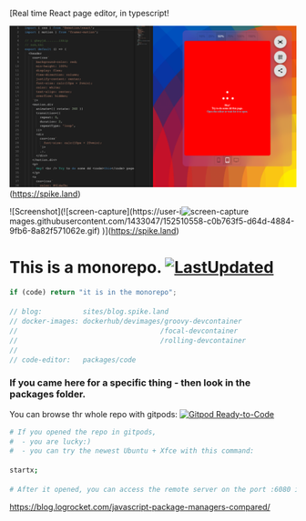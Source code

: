 [Real time React page editor, in typescript!

![Screenshot](editor.png?11)(https://spike.land)

![Screenshot](![screen-capture](https://user-i![screen-capture](https://user-images.githubusercontent.com/1433047/152510761-ecd12293-1eaf-425e-ae7b-71238260cc8c.gif)
mages.githubusercontent.com/1433047/152510558-c0b763f5-d64d-4884-9fb6-8a82f571062e.gif)
)](https://spike.land)

# This is a monorepo. [![LastUpdated](https://img.shields.io/github/last-commit/zerdos/spike.land.svg)](https://github.com/zerdos/spike.land/)

```js
if (code) return "it is in the monorepo";

// blog:          sites/blog.spike.land
// docker-images: dockerhub/devimages/groovy-devcontainer
//                                   /focal-devcontainer
//                                   /rolling-devcontainer
//
// code-editor:   packages/code
```

### If you came here for a specific thing - then look in the packages folder.

You can browse thr whole repo with gitpods:
[![Gitpod Ready-to-Code](https://img.shields.io/badge/Gitpod-Ready--to--Code-blue?logo=gitpod)](https://gitpod.io/#https://github.com/zerdos/spike.land)

```bash
# If you opened the repo in gitpods, 
#  - you are lucky:) 
#  - you can try the newest Ubuntu + Xfce with this command:

startx;

# After it opened, you can access the remote server on the port :6080 in your browser.
```


https://blog.logrocket.com/javascript-package-managers-compared/
